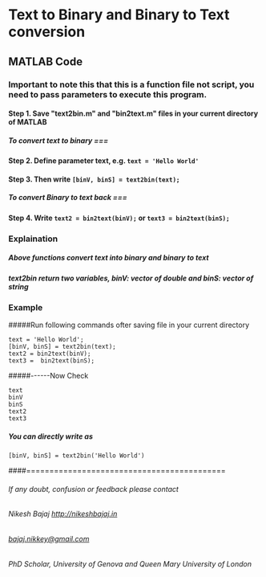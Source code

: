 # Text to Binary and Binary to Text conversion 
## MATLAB Code

### Important to note this that this is a function file not script, you need to pass parameters to execute this program.

#### Step 1.  Save "text2bin.m" and "bin2text.m" files in your current directory of MATLAB

##### *To convert text to binary ===*

#### Step 2. Define parameter text, e.g. `text = 'Hello World'`

#### Step 3. Then write  `[binV, binS] = text2bin(text);`

##### *To convert Binary to text back ===*

#### Step 4. Write  `text2 = bin2text(binV);`   or  `text3 = bin2text(binS);`
      
### Explaination
##### Above functions convert text into binary and binary to text
##### text2bin return  two variables, binV: vector of double and binS: vector of string

### Example 
#####Run following commands ofter saving file in your current directory

```
text = 'Hello World';
[binV, binS] = text2bin(text);
text2 = bin2text(binV);
text3 =  bin2text(binS);
```
#####------Now Check
```
text
binV
binS
text2
text3
```
##### You can directly write as 
```
[binV, binS] = text2bin('Hello World')
```

####===========================================
###### If any doubt, confusion or feedback please contact
###### Nikesh Bajaj    http://nikeshbajaj.in
###### bajaj.nikkey@gmail.com
###### PhD Scholar, University of Genova and Queen Mary University of London
